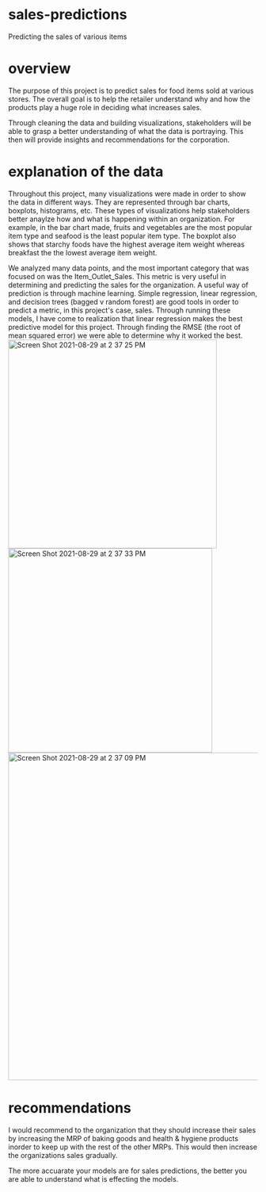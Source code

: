 # sales-predictions
Predicting the sales of various items

# overview
The purpose of this project is to predict sales for food items sold at various stores. The overall goal is to help the retailer understand why and how the products play a huge role in deciding what increases sales.

Through cleaning the data and building visualizations, stakeholders will be able to grasp a better understanding of what the data is portraying. This then will provide insights and recommendations for the corporation. 

# explanation of the data
Throughout this project, many visualizations were made in order to show the data in different ways. They are represented through bar charts, boxplots, histograms, etc. These types of visualizations help stakeholders better anaylze how and what is happening within an organization. For example, in the bar chart made, fruits and vegetables are the most popular item type and seafood is the least popular item type. The boxplot also shows that starchy foods have the highest average item weight whereas breakfast the the lowest average item weight. 

We analyzed many data points, and the most important category that was focused on was the Item_Outlet_Sales. This metric is very useful in determining and predicting the sales for the organization. A useful way of prediction is through machine learning. Simple regression, linear regression, and decision trees (bagged v random forest) are good tools in order to predict a metric, in this project's case, sales. Through running these models, I have come to realization that linear regression makes the best predictive model for this project. Through finding the RMSE (the root of mean squared error) we were able to determine why it worked the best. 
<img width="421" alt="Screen Shot 2021-08-29 at 2 37 25 PM" src="https://user-images.githubusercontent.com/86756311/131261652-277c3012-971b-46ca-b4c1-462fec3ff51e.png">
<img width="412" alt="Screen Shot 2021-08-29 at 2 37 33 PM" src="https://user-images.githubusercontent.com/86756311/131261663-a1da482e-bae9-4a69-8b78-52d65ccc94b7.png">
<img width="661" alt="Screen Shot 2021-08-29 at 2 37 09 PM" src="https://user-images.githubusercontent.com/86756311/131261670-952be1ed-07d4-4aa2-b2af-4a4fff5aaa1a.png">

# recommendations
I would recommend to the organization that they should increase their sales by increasing the MRP of baking goods and health & hygiene products inorder to keep up with the rest of the other MRPs. This would then increase the organizations sales gradually. 

The more accuarate your models are for sales predictions, the better you are able to understand what is effecting the models.
